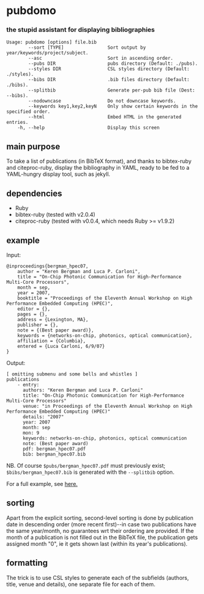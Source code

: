 # pubdomo
### the stupid assistant for displaying bibliographies

	Usage: pubdomo [options] file.bib
	        --sort [TYPE]                Sort output by year/keywords/project/subject.
	        --asc                        Sort in ascending order.
	        --pubs DIR                   pubs directory (Default: ./pubs).
	        --styles DIR                 CSL styles directory (Default: ./styles).
	        --bibs DIR                   .bib files directory (Default: ./bibs).
	        --splitbib                   Generate per-pub bib file (Dest: --bibs).
	        --nodowncase                 Do not downcase keywords.
	        --keywords key1,key2,keyN    Only show certain keywords in the specified order.
	        --html                       Embed HTML in the generated entries.
	    -h, --help                       Display this screen

## main purpose
To take a list of publications (in BibTeX format), and thanks to
bibtex-ruby and citeproc-ruby, display the bibliography in
YAML, ready to be fed to a YAML-hungry display tool, such as
jekyll.

## dependencies
- Ruby
- bibtex-ruby (tested with v2.0.4)
- citeproc-ruby (tested with v0.0.4, which needs Ruby >= v1.9.2)

## example
Input:

	@inproceedings{bergman_hpec07,
		author = "Keren Bergman and Luca P. Carloni",
		title = "On-Chip Photonic Communication for High-Performance Multi-Core Processors",
		month = sep,
		year = 2007,
		booktitle = "Proceedings of the Eleventh Annual Workshop on High Performance Embedded Computing (HPEC)",
		editor = {},
		pages = {},
		address = {Lexington, MA},
		publisher = {},
		note = {(Best paper award)},
		keywords = {networks-on-chip, photonics, optical communication},
		affiliation = {Columbia},
		entered = {Luca Carloni, 6/9/07}
	}

Output:

	[ omitting submenu and some bells and whistles ]
	publications
		- entry:
		  authors: "Keren Bergman and Luca P. Carloni"
		  title: "On-Chip Photonic Communication for High-Performance Multi-Core Processors"
		  venue: "in Proceedings of the Eleventh Annual Workshop on High Performance Embedded Computing (HPEC)"
		  details: "2007"
		  year: 2007
		  month: sep
		  mon: 9
		  keywords: networks-on-chip, photonics, optical communication
		  note: (Best paper award)
		  pdf: bergman_hpec07.pdf
		  bib: bergman_hpec07.bib

NB. Of course `$pubs/bergman_hpec07.pdf` must previously exist;
`$bibs/bergman_hpec07.bib` is generated with the `--splitbib` option.

For a full example, see [here.](https://github.com/cota/homepage/tree/master/_candidacy)

## sorting
Apart from the explicit sorting, second-level sorting is done by publication
date in descending order (more recent first)--in case two publications have
the same year/month, no guarantees wrt their ordering are provided. If the
month of a publication is not filled out in the BibTeX file, the publication
gets assigned month "0", ie it gets shown last (within its year's publications).

## formatting
The trick is to use CSL styles to generate each of the subfields (authors, title,
venue and details), one separate file for each of them.
